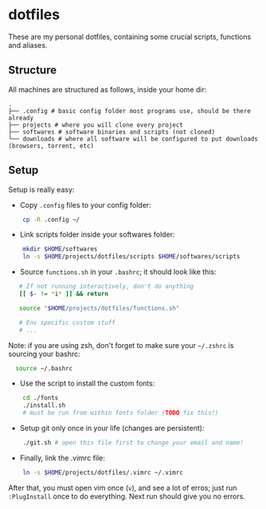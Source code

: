 # dotfiles

These are my personal dotfiles, containing some crucial scripts, functions and aliases.

## Structure

All machines are structured as follows, inside your home dir:

```
.
├── .config # basic config folder most programs use, should be there already
├── projects # where you will clone every project
├── softwares # software binaries and scripts (not cloned)
└── downloads # where all software will be configured to put downloads (browsers, torrent, etc)
```

## Setup

Setup is really easy:

 * Copy `.config` files to your config folder:

```bash
    cp -R .config ~/
```

 * Link scripts folder inside your softwares folder:

 ```bash
     mkdir $HOME/softwares
     ln -s $HOME/projects/dotfiles/scripts $HOME/softwares/scripts
 ```

 * Source `functions.sh` in your `.bashrc`; it should look like this:

 ```bash
    # If not running interactively, don't do anything
    [[ $- != *i* ]] && return

    source "$HOME/projects/dotfiles/functions.sh"

    # Env specific custom stuff
    # ...
 ```

 Note: if you are using zsh, don't forget to make sure your `~/.zshrc` is sourcing your bashrc:

 ```bash
   source ~/.bashrc
 ```

 * Use the script to install the custom fonts:

```bash
    cd ./fonts
    ./install.sh
    # must be run from within fonts folder (TODO fix this!)
```

 * Setup git only once in your life (changes are persistent):

```bash
    ./git.sh # open this file first to change your email and name!
```

 * Finally, link the .vimrc file:

 ```bash
     ln -s $HOME/projects/dotfiles/.vimrc ~/.vimrc
```

After that, you must open vim once (`v`), and see a lot of erros; just run `:PlugInstall` once to do everything. Next run should give you no errors.

